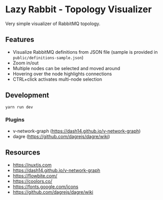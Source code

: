 Lazy Rabbit - Topology Visualizer
=================================

Very simple visualizer of RabbitMQ topology.

## Features

* Visualize RabbitMQ definitions from JSON file (sample is provided in `public/definitions-sample.json`)
* Zoom in/out
* Multiple nodes can be selected and moved around
* Hovering over the node highlights connections 
* CTRL+click activates multi-node selection

## Development

    yarn run dev

### Plugins

* v-network-graph (https://dash14.github.io/v-network-graph)
* dagre (https://github.com/dagrejs/dagre/wiki)

## Resources

* https://nuxtjs.com
* https://dash14.github.io/v-network-graph
* https://flowbite.com/
* https://coolors.co/
* https://fonts.google.com/icons
* https://github.com/dagrejs/dagre/wiki
